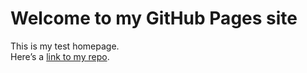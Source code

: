 # Welcome to my GitHub Pages site

This is my test homepage.  
Here’s a [link to my repo](https://github.com/isajamesrod/isajamesrod.github.io).

